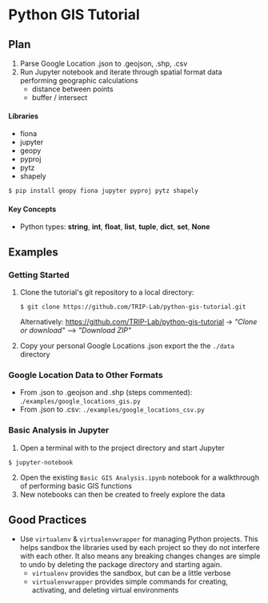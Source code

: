 Python GIS Tutorial
===================

## Plan
1. Parse Google Location .json to .geojson, .shp, .csv
2. Run Jupyter notebook and iterate through spatial format data performing geographic calculations
    - distance between points
    - buffer / intersect

#### Libraries
- fiona
- jupyter
- geopy
- pyproj
- pytz
- shapely

```bash
$ pip install geopy fiona jupyter pyproj pytz shapely
```

#### Key Concepts
- Python types: **string**, **int**, **float**, **list**, **tuple**, **dict**, **set**, **None**

## Examples

### Getting Started
1. Clone the tutorial's git repository to a local directory:
   ```
   $ git clone https://github.com/TRIP-Lab/python-gis-tutorial.git
   ```
   Alternatively: https://github.com/TRIP-Lab/python-gis-tutorial -> _"Clone or download"_ --> _"Download ZIP"_
   
2. Copy your personal Google Locations .json export the the `./data` directory


### Google Location Data to Other Formats
- From .json to .geojson and .shp (steps commented): .`/examples/google_locations_gis.py`
- From .json to .csv: `./examples/google_locations_csv.py`

### Basic Analysis in Jupyter
1. Open a terminal with to the project directory and start Jupyter
```bash
$ jupyter-notebook
```
2. Open the existing `Basic GIS Analysis.ipynb` notebook for a walkthrough of performing basic GIS functions
3. New notebooks can then be created to freely explore the data

## Good Practices
- Use `virtualenv` & `virtualenvwrapper` for managing Python projects. This helps sandbox the libraries used by each project so they do not interfere with each other. It also means any breaking changes changes are simple to undo by deleting the package directory and starting again.
    - `virtualenv` provides the sandbox, but can be a little verbose
    - `virtualenvwrapper` provides simple commands for creating, activating, and deleting virtual environments